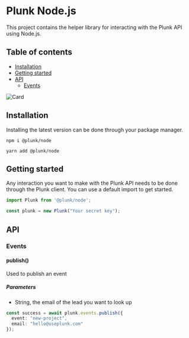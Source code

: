 # Plunk Node.js
This project contains the helper library for interacting with the Plunk API using Node.js.

## Table of contents
- [Installation](#installation)
- [Getting started](#getting-started)
- [API](#api)
    - [Events](#events)

![Card](https://www.useplunk.com/assets/card.png)

## Installation
Installing the latest version can be done through your package manager.

```shell
npm i @plunk/node

yarn add @plunk/node
```

## Getting started
Any interaction you want to make with the Plunk API needs to be done through the Plunk client. You can use a default import to get started.

```js
import Plunk from '@plunk/node';

const plunk = new Plunk("Your secret key");
```

## API
### Events
#### publish()
Used to publish an event

##### Parameters
- String, the email of the lead you want to look up
```ts
const success = await plunk.events.publish({
  event: "new-project", 
  email: "hello@useplunk.com"
});
```